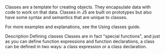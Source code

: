 Classes are a template for creating objects. They encapsulate data with code to work on that data. Classes in JS are built on prototypes but also have some syntax and semantics that are unique to classes.

For more examples and explanations, see the Using classes guide.

Description
Defining classes
Classes are in fact "special functions", and just as you can define function expressions and function declarations, a class can be defined in two ways: a class expression or a class declaration.

